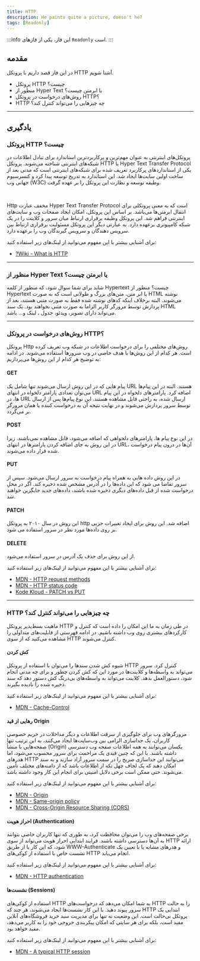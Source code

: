 ```yaml
---
title: HTTP
description: He paints quite a picture, doesn't he?
tags: [Readonly]
---
```


:::info این فاز، یکی از فازهای `Readonly` است.
:::

## مقدمه
در این فاز قصد داریم با پروتکل HTTP آشنا شویم.

-   پروتکل HTTP چیست؟
-   منظور از Hyper Text یا ابرمتن چیست؟
-   روش‌های درخواست در پروتکل HTTP؟
- HTTP چه چیزهایی را می‌تواند کنترل کند؟

---

## یادگیری

### پروتکل HTTP چیست؟
پروتکل‌های اینترنتی به عنوان مهم‌‌ترین و پرکاربردترین استاندارد برای تبادل اطلاعات در شبکه‌‌های اینترنتی شناخته می‌شوند.
پروتکل HTTP یا Hyper Text Transfer Protocol یکی از استانداردهای پرکاربرد تعریف شده برای شبکه‌های اینترنتی است
که مدتی بعد از ساخت اولین سایت‌ها ایجاد شد.
این استاندارد به تدریج توسعه پیدا کرد و کنسرسیوم جهانی وب (W3C) وظیفه توسعه و نظارت این پروتکل را بر عهده گرفت.

<br/>

Http مخفف عبارت Hyper Text Transfer Protocol است
که به معنی پروتکلی برای انتقال ابرمتن‌ها می‌باشد.
بر اساس این پروتکل، امکان ایجاد صفحات وب و سایت‌های اینترنتی فراهم شد.
این پروتکل وظیفه برقراری ارتباط میان سرور و کلاینت را در یک شبکه کامپیوتری برعهده دارد.
به عبارتی دیگر این پروتکل مسئولیت برقراری ارتباط بین سرویس دهندگان و سرویس گیرندگان وب را برعهده دارد.

برای آشنایی بیشتر با این مفهوم می‌توانید از لینک‌های زیر استفاده کنید:

-   [?Wiki - What is HTTP](https://en.wikipedia.org/wiki/HTTP)

---

### منظور از Hyper Text یا ابرمتن چیست؟
شاید برای شما سوال شود، که منظور از کلمه Hypertext چیست؟
منظور از Hypertext یا ابر متن، متن‌های بزرگ و طولانی است که به صورت HTML نوشته می‌شوند.
البته برخلاف اینکه کدهای نوشته شده فقط به صورت متنی هستند،
بعد از پردازش توسط مرورگر کاربر الزاما به صورت متنی نخواهند بود.
یک سند HTML می‌تواند دارای تصویر، ویدئو، جدول ، لینک و... باشد.

---

### روش‌های درخواست در پروتکل HTTP؟
پروتکل Http روش‌‌های مختلفی را برای درخواست اطلاعات در شبکه وب تعریف کرده‌ است.
هر کدام از این روش‌ها با هدف خاصی در وب سرورها استفاده می‌شوند.
در ادامه به توضیح هر کدام از این روش‌ها می‌پردازیم:

#### GET
پیام هایی که در این روش ارسال می‌شوند تنها شامل یک URL هستند.
البته در این پیام‌ها می‌توان تعدادی پارامتر دلخواه در انتهای URL اضافه کرد.
پارامترهای دلخواه در این پیام ها، در URL ارسال شده، به راحتی قابل مشاهده هستند.
این نوع پیام‌ها پس از ارسال توسط سرور پردازش می‌شوند و در نهایت نتیجه آن به درخواست کننده یا همان مرورگر بر می‌گردد.

#### POST
در این نوع پیام ها، پارامترهای دلخواهی که اضافه می‌شود، قابل مشاهده نمی‌باشند.
زیرا در این روش به جای اضافه کردن پارامترها در انتهای URL، آن‌ها در درون پیام درخواست شده قرار داده می‌شوند.

#### PUT
در این روش داده هایی به همراه پیام درخواست به سرور ارسال می‌شود.
سپس از سرور تقاضا می‌ شود که این داده‌ها را در آدرس مشخص شده ذخیره کند.
اگر در محلِ درخواست شده از قبل داده‌های دیگری ذخیره شده باشند، داده‌های جدید جایگزین خواهند شد.

#### PATCH
این روش در سال ۲۰۱۰ به پروتکل http اضافه شد.
این روش برای ایجاد تغییرات جزیی بر روی داده‌ها مورد نظر در سرور استفاده می‌ شود.

#### DELETE
از این روش برای حذف یک آدرس در سرور استفاده می‌شود.

برای آشنایی بیشتر با این مفهوم می‌توانید از لینک‌های زیر استفاده کنید:

-   [MDN - HTTP request methods](https://developer.mozilla.org/en-US/docs/Web/HTTP/Methods)
-   [MDN - HTTP status code](https://developer.mozilla.org/en-US/docs/Web/HTTP/Status)
-   [Kode Kloud - PATCH vs PUT](https://kodekloud.com/blog/put-and-patch-in-rest-api/)

---

### HTTP چه چیزهایی را می‌تواند کنترل کند؟
ماهیت بسط‌پذیر پروتکل HTTP در طی زمان به ما این امکان را داده است که کنترل و کارکردهای بیشتری روی وب داشته باشیم.
در ادامه فهرستی از قابلیت‌های متداولی را مشاهده می‌کنید که از سوی HTTP کنترل می‌شوند.

#### کش کردن
شیوه کش شدن سندها را می‌توان با استفاده از پروتکل HTTP کنترل کرد.
سرور می‌تواند به واسطه‌ها و کلاینت‌ها در مورد این که کش کردن چطور و برای چه مدتی انجام شود، دستورالعمل بدهد.
کلاینت می‌تواند به واسطه‌های بی‌د‌رنگ کش دستور دهد که سند ذخیره شده را نادیده بگیرند.

برای آشنایی بیشتر با این مفهوم می‌توانید از لینک‌های زیر استفاده کنید:

-   [MDN - Cache-Control](https://developer.mozilla.org/en-US/docs/Web/HTTP/Headers/Cache-Control)

#### رهایی از قید Origin
مرورگرهای وب برای جلوگیری از سرقت اطلاعات و دیگر مداخلات در حریم خصوصی کاربران، یک جداسازی الزامی بین وب‌سایت‌ها ایجاد می‌کنند،
به این ترتیب تنها صفحه‌هایی با منشأ (Origin) یکسان می‌توانند به همه اطلاعات صفحه وب دسترسی داشته باشند.
با این که چنین قیدی یک مزاحمت برای سرور محسوب می‌شود، اما هدرهای HTTP می‌توانند این جداسازی صریح را در سمت سرور آزاد سازند
و به سند امکان دهند که یک لحاف چهل تکه از اطلاعات باشد که از دامنه‌های مختلف تأمین می‌شوند.
حتی ممکن است برخی دلایل امنیتی برای انجام این کار وجود داشته باشد.

برای آشنایی بیشتر با این مفهوم می‌توانید از لینک‌های زیر استفاده کنید:

-   [MDN - Origin](https://developer.mozilla.org/en-US/docs/Web/HTTP/Headers/Origin)
-   [MDN - Same-origin policy](https://developer.mozilla.org/en-US/docs/Web/Security/Same-origin_policy)
-   [MDN - Cross-Origin Resource Sharing (CORS)](https://developer.mozilla.org/en-US/docs/Web/HTTP/CORS)

#### احراز هویت (Authentication)
برخی صفحه‌های وب را می‌توان محافظت کرد، به طوری که تنها کاربران خاصی بتوانند به آن‌ها دسترسی داشته باشند.
فرایند ابتدایی احراز هویت می‌تواند از سوی HTTP ارائه شود،
که این کار یا از طریق WWW-Authenticate و هدرهای مشابه یا با تعیین یک نشست خاص با استفاده از کوکی‌های HTTP انجام می‌یابد.

برای آشنایی بیشتر با این مفهوم می‌توانید از لینک‌های زیر استفاده کنید:

-   [MDN - HTTP authentication](https://developer.mozilla.org/en-US/docs/Web/HTTP/Authentication)

#### نشست‌ها (Sessions)
استفاده از کوکی‌های HTTP به شما امکان می‌دهد که درخواست‌های HTTP را به حالت سرور پیوند دهید.
با این کار نشست‌ها ایجاد می‌شوند، هر چند که HTTP ابتدایی یک پروتکل بی‌حالت است.
این وضعیت نه تنها برای مدیریت سبد خرید فروشگاه‌های آنلاین مفید است،
بلکه برای هر سایتی که امکان پیکربندی خروجی خود را به کاربر می‌دهد، مفید خواهد بود.

برای آشنایی بیشتر با این مفهوم می‌توانید از لینک‌های زیر استفاده کنید:

-   [MDN - A typical HTTP session](https://developer.mozilla.org/en-US/docs/Web/HTTP/Session)
